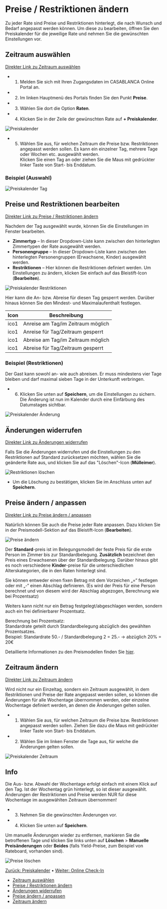 # Preise / Restriktionen ändern

Zu jeder Rate sind Preise und Restriktionen hinterlegt, die nach Wunsch und Bedarf angepasst werden können. Um diese zu bearbeiten, öffnen Sie den Preiskalender für die jeweilige Rate und nehmen Sie die gewünschten Einstellungen vor.

## Zeitraum auswählen

[Direkter Link zu Zeitraum auswählen](https://docs.casablanca.at/cloud/raten/preiskalender/restrictions/#zeitraum-auswählen)

* 1. Melden Sie sich mit Ihren Zugangsdaten im CASABLANCA Online Portal an.
* 2. Im linken Hauptmenü des Portals finden Sie den Punkt **Preise**.
* 3. Wählen Sie dort die Option **Raten**.
* 4. Klicken Sie in der Zeile der gewünschten Rate auf **+ Preiskalender**.  

![Preiskalender](https://docs.casablanca.at/assets/images/preiskalender-74dc7cebb1db1c5948c7ce83d020c8ee.png "Preiskalender")

* 5. Wählen Sie aus, für welchen Zeitraum die Preise bzw. Restriktionen angepasst werden sollen. Es kann ein einzelner Tag, mehrere Tage oder Wochen etc. ausgewählt werden.  
  Klicken Sie einen Tag an oder ziehen Sie die Maus mit gedrückter linker Taste von Start- bis Enddatum.

### Beispiel (Auswahl)

![Preiskalender Tag](https://docs.casablanca.at/assets/images/preiskalender_tag-82cdace435f960303f4b365aaa75a820.png "Preiskalender")

## Preise und Restriktionen bearbeiten

[Direkter Link zu Preise / Restriktionen ändern](https://docs.casablanca.at/cloud/raten/preiskalender/restrictions/#preise--restriktionen-ändern)

Nachdem der Tag ausgewählt wurde, können Sie die Einstellungen im Fenster bearbeiten.

* **Zimmertyp** – In dieser Dropdown-Liste kann zwischen den hinterlegten Zimmertypen der Rate ausgewählt werden.
* **Personengruppe** – In dieser Dropdown-Liste kann zwischen den hinterlegten Personengruppen (Erwachsene, Kinder) ausgewählt werden.
* **Restriktionen** – Hier können die Restriktionen definiert werden. Um Einstellungen zu ändern, klicken Sie einfach auf das Bleistift-Icon (**Bearbeiten**).  

![Preiskalender Restriktionen](https://docs.casablanca.at/assets/images/preiskalender_restriktionen-9e391cfd5ffef1ab907659f262f3c109.png "Preiskalender Restriktionen")

Hier kann die An- bzw. Abreise für diesen Tag gesperrt werden. Darüber hinaus können Sie den Mindest- und Maximalaufenthalt festlegen.

| Icon | Beschreibung |
| --- | --- |
| ico1 | Anreise am Tag/im Zeitraum möglich |
| ico1 | Anreise für Tag/Zeitraum gesperrt |
| ico1 | Abreise am Tag/im Zeitraum möglich |
| ico1 | Abreise für Tag/Zeitraum gesperrt |

### Beispiel (Restriktionen)

Der Gast kann sowohl an- wie auch abreisen. Er muss mindestens vier Tage bleiben und darf maximal sieben Tage in der Unterkunft verbringen.

* 6. Klicken Sie unten auf **Speichern**, um die Einstellungen zu sichern.  
  Die Änderung ist nun im Kalender durch eine Einfärbung des Datumstages sichtbar.

![Preiskalender Änderung](https://docs.casablanca.at/assets/images/preiskalender_aenderung-91b1cc6bdf02561d45a4a112d0013201.png "Preiskalender Änderung")

## Änderungen widerrufen

[Direkter Link zu Änderungen widerrufen](https://docs.casablanca.at/cloud/raten/preiskalender/restrictions/#änderungen-widerrufen)

Falls Sie die Änderungen widerrufen und die Einstellungen zu den Restriktionen auf Standard zurücksetzen möchten, wählen Sie die geänderte Rate aus, und klicken Sie auf das "Löschen"-Icon (**Mülleimer**).

![Restriktionen löschen](https://docs.casablanca.at/assets/images/restriktionen_loeschen-01e5f4ad164dd101ea8cd67560cf72e7.png "Restriktionen löschen")

* Um die Löschung zu bestätigen, klicken Sie im Anschluss unten auf **Speichern**.

## Preise ändern / anpassen

[Direkter Link zu Preise ändern / anpassen](https://docs.casablanca.at/cloud/raten/preiskalender/restrictions/#preise-ändern--anpassen)

Natürlich können Sie auch die Preise jeder Rate anpassen. Dazu klicken Sie in der Preismodell-Sektion auf das Bleistift-Icon (**Bearbeiten**).

![Preise ändern](https://docs.casablanca.at/assets/images/preise_aendern-da9549bad6d7b427b5d8a94d449ea084.png "Preise ändern")

Der **Standard**-preis ist im Belegungsmodell der feste Preis für die erste Person im Zimmer bis zur Standardbelegung. **Zusätzlich** bezeichnet den Preis eines Erwachsenen über der Standardbelegung. Darüber hinaus gibt es noch verschiedene **Kinder**-preise für die unterschiedlichen Alterskategorien, die in den Raten hinterlegt sind.

Sie können entweder einen fixen Betrag mit dem Vorzeichen „=“ festlegen oder mit „-“ einen Abschlag definieren. (Es wird der Preis für eine Person berechnet und von diesem wird der Abschlag abgezogen, Berechnung wie bei Prozentsatz)

Weiters kann nicht nur ein Betrag festgelegt/abgeschlagen werden, sondern auch ein frei definierbarer Prozentsatz.

Berechnung bei Prozentsatz:  
Standardrate geteilt durch Standardbelegung abzüglich des gewählten Prozentsatzes.  
Beispiel: Standardrate 50.- / Standardbelegung 2 = 25.- -> abzüglich 20% = 20€

Detaillierte Informationen zu den Preismodellen finden Sie [hier](https://docs.casablanca.at/cloud/raten/rates/models).

## Zeitraum ändern

[Direkter Link zu Zeitraum ändern](https://docs.casablanca.at/cloud/raten/preiskalender/restrictions/#zeitraum-ändern)

Wird nicht nur ein Einzeltag, sondern ein Zeitraum ausgewählt, in dem Restriktionen und Preise der Rate angepasst werden sollen, so können die Änderungen für alle Wochentage übernommen werden, oder einzelne Wochentage definiert werden, an denen die Änderungen gelten sollen.

* 1. Wählen Sie aus, für welchen Zeitraum die Preise bzw. Restriktionen angepasst werden sollen. Ziehen Sie dazu die Maus mit gedrückter linker Taste von Start- bis Enddatum.
* 2. Wählen Sie im linken Fenster die Tage aus, für welche die Änderungen gelten sollen.  

![Preiskalender Zeitraum](https://docs.casablanca.at/assets/images/preiskalender_zeitraum-394630670b75d98d8e9d13f1c0df6d1b.png "Preiskalender Zeitraum")

## Info

Die Aus- bzw. Abwahl der Wochentage erfolgt einfach mit einem Klick auf den Tag. Ist der Wochentag grün hinterlegt, so ist dieser ausgewählt. Änderungen der Restriktionen und Preise werden NUR für diese Wochentage im ausgewählten Zeitraum übernommen!

* 3. Nehmen Sie die gewünschten Änderungen vor.
* 4. Klicken Sie unten auf **Speichern**.

Um manuelle Änderungen wieder zu entfernen, markieren Sie die betroffenen Tage und klicken Sie links unten auf **Löschen** > **Manuelle Preisänderungen** oder **Beides** (falls Yield-Preise, zum Beispiel von Rateboard, vorhanden sind).

![Preise löschen](https://docs.casablanca.at/assets/images/preise_loeschen-32ecb6a4f0e821a06ca653e50c92ef14.png "Preise löschen")

[Zurück: Preiskalender](https://docs.casablanca.at/cloud/raten/preiskalender/) • [Weiter: Online Check-In](https://docs.casablanca.at/cloud/online_checkin/)

* [Zeitraum auswählen](https://docs.casablanca.at/cloud/raten/preiskalender/restrictions/#zeitraum-auswählen)
* [Preise / Restriktionen ändern](https://docs.casablanca.at/cloud/raten/preiskalender/restrictions/#preise--restriktionen-ändern)
* [Änderungen widerrufen](https://docs.casablanca.at/cloud/raten/preiskalender/restrictions/#änderungen-widerrufen)
* [Preise ändern / anpassen](https://docs.casablanca.at/cloud/raten/preiskalender/restrictions/#preise-ändern--anpassen)
* [Zeitraum ändern](https://docs.casablanca.at/cloud/raten/preiskalender/restrictions/#zeitraum-ändern)